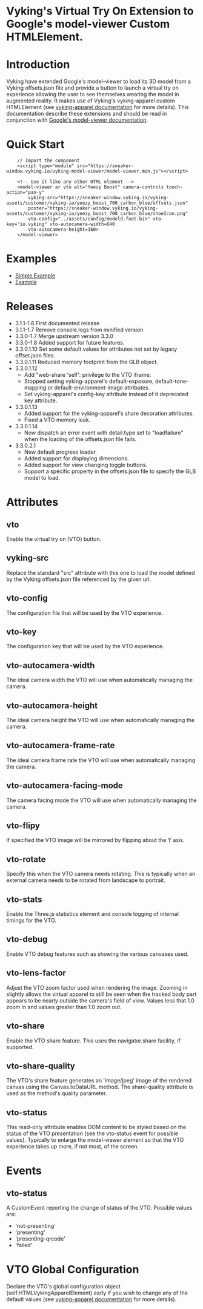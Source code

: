 # Vyking's Virtual Try On Extension to Google's model-viewer Custom HTMLElement.

# Introduction
Vyking have extended Google's model-viewer to load its 3D model from a Vyking offsets.json file and provide a button to launch a virtual try on experience allowing the user to see themselves wearing the model in augmented reality. It makes use of Vyking's vyking-apparel custom HTMLElement (see <a href="https://sneaker-window.vyking.io/vyking-apparel/1/docs/index.html" target="_blank">vyking-apparel documentation</a> for more details). This documentation describe these extensions and should be read in conjunction with <a href="https://modelviewer.dev" target="_blank">Google's model-viewer documentation</a>.

# Quick Start
```
    // Import the component
    <script type="module" src="https://sneaker-window.vyking.io/vyking-model-viewer/model-viewer.min.js"></script>

    <!-- Use it like any other HTML element -->
    <model-viewer ar vto alt="Yeezy Boost" camera-controls touch-action="pan-y"
        vyking-src="https://sneaker-window.vyking.io/vyking-assets/customer/vyking-io/yeezy_boost_700_carbon_blue/offsets.json"
        poster="https://sneaker-window.vyking.io/vyking-assets/customer/vyking-io/yeezy_boost_700_carbon_blue/shoeIcon.png"
        vto-config="../assets/config/modeld.foot.bin" vto-key="io.vyking" vto-autocamera-width=640
        vto-autocamera-height=360>
    </model-viewer>
```
# Examples
- <a href="https://sneaker-window.vyking.io/vyking-model-viewer/examples/model-viewer-example.html" target="_blank">Simple Example</a>
- <a href="https://sneaker-window.vyking.io/vyking-model-viewer/examples/model-viewer-catalog-example.html" target="_blank">Example</a>

# Releases
- 3.1.1-1.6 First documented release
- 3.1.1-1.7 Remove console.logs from minified version
- 3.3.0-1.7 Merge upstream version 3.3.0
- 3.3.0-1.8 Added support for future features.
- 3.3.0.1.10 Set some default values for attributes not set by legacy offset.json files.
- 3.3.0.1.11 Reduced memory footprint from the GLB object. 
- 3.3.0.1.12
    - Add "web-share 'self': privilege to the VTO iframe.
    - Stopped setting vyking-apparel's default-exposure, default-tone-mapping or default-environment-image attributes.
    - Set vyking-apparel's config-key attribute instead of it deprecated key attribute.
- 3.3.0.1.13
    - Added support for the vyking-apparel's share decoration attributes.
    - Fixed a VTO memory leak.
- 3.3.0.1.14
    - Now dispatch an error event with detail.type set to "loadfailure" when the loading of the offsets.json file fails.
- 3.3.0.2.1
    - New default progress loader.
    - Added support for displaying dimensions.
    - Added support for view changing toggle buttons.
    - Support a specific property in the offsets.json file to specify the GLB model to load.

# Attributes
## vto
Enable the virtual try on (VTO) button.
## vyking-src
Replace the standard "src" attribute with this one to load the model defined by the Vyking offsets.json file referenced by the given url.
## vto-config
The configuration file that will be used by the VTO experience.
## vto-key
The configuration key that will be used by the VTO experience.
## vto-autocamera-width
The ideal camera width the VTO will use when automatically managing the camera.
## vto-autocamera-height
The ideal camera height the VTO will use when automatically managing the camera.
## vto-autocamera-frame-rate
The ideal camera frame rate the VTO will use when automatically managing the camera.
## vto-autocamera-facing-mode
The camera facing mode the VTO will use when automatically managing the camera.
## vto-flipy
If specified the VTO image will be mirrored by flipping about the Y axis.
## vto-rotate
Specify this when the VTO camera needs rotating.  This is typically when an external camera needs to be rotated from landscape to portrait.
## vto-stats
Enable the Three.js statistics element and console logging of internal timings for the VTO.
## vto-debug
Enable VTO debug features such as showing the various canvases used.
## vto-lens-factor
Adjust the VTO zoom factor used when rendering the image.  Zooming in slightly allows the virtual apparel to still be seen when the tracked body part appears to be nearly outside the camera's field of view. Values less that 1.0 zoom in and values greater than 1.0 zoom out.
## vto-share
Enable the VTO share feature.  This uses the navigator.share facility, if supported.
## vto-share-quality
The VTO's share feature generates an 'image/jpeg' image of the rendered canvas using the Canvas.toDataURL method. The share-quality attribute is used as the method's quality parameter.
## vto-status
This read-only attribute enables DOM content to be styled based on the status of the VTO presentation (see the vto-status event for possible values). Typically to enlarge the model-viewer element so that the VTO experience takes up more, if not most, of the screen.

# Events
## vto-status
A CustomEvent reporting the change of status of the VTO. Possible values are:

- 'not-presenting'
- 'presenting'
- 'presenting-qrcode'
- 'failed'
# VTO Global Configuration
Declare the VTO's global configuration object (self.HTMLVykingApparelElement) early if you wish to change any of the default values (see <a href="https://sneaker-window.vyking.io/vyking-apparel/1/docs/index.html" target="_blank">vyking-apparel documentation</a> for more details).
